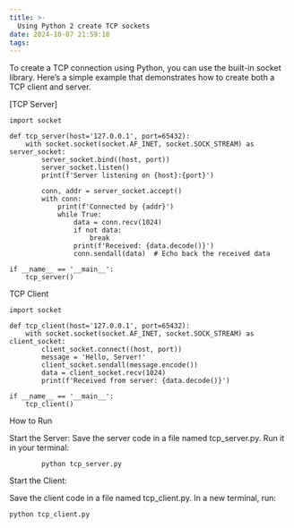 ```yaml
---
title: >-
  Using Python 2 create TCP sockets
date: 2024-10-07 21:59:18
tags:
---
```


To create a TCP connection using Python, you can use the built-in socket library. Here’s a simple example that demonstrates how to create both a TCP client and server. 

[TCP Server]


```
import socket

def tcp_server(host='127.0.0.1', port=65432):
    with socket.socket(socket.AF_INET, socket.SOCK_STREAM) as server_socket:
        server_socket.bind((host, port))
        server_socket.listen()
        print(f'Server listening on {host}:{port}')

        conn, addr = server_socket.accept()
        with conn:
            print(f'Connected by {addr}')
            while True:
                data = conn.recv(1024)
                if not data:
                    break
                print(f'Received: {data.decode()}')
                conn.sendall(data)  # Echo back the received data

if __name__ == '__main__':
    tcp_server()
```
TCP Client

```
import socket

def tcp_client(host='127.0.0.1', port=65432):
    with socket.socket(socket.AF_INET, socket.SOCK_STREAM) as client_socket:
        client_socket.connect((host, port))
        message = 'Hello, Server!'
        client_socket.sendall(message.encode())
        data = client_socket.recv(1024)
        print(f'Received from server: {data.decode()}')

if __name__ == '__main__':
    tcp_client()
```

How to Run

  Start the Server:
        Save the server code in a file named tcp_server.py.
        Run it in your terminal: 

```
        python tcp_server.py
```

Start the Client:

  Save the client code in a file named tcp_client.py.
    In a new terminal, run:
    
```
python tcp_client.py
```
